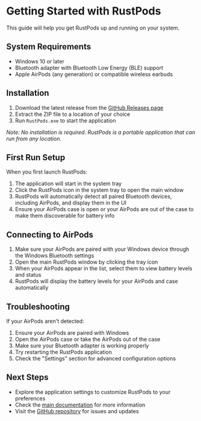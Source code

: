 # Getting Started with RustPods

This guide will help you get RustPods up and running on your system.

## System Requirements

- Windows 10 or later
- Bluetooth adapter with Bluetooth Low Energy (BLE) support
- Apple AirPods (any generation) or compatible wireless earbuds

## Installation

1. Download the latest release from the [GitHub Releases page](https://github.com/Jay1/RustPods/releases)
2. Extract the ZIP file to a location of your choice
3. Run `RustPods.exe` to start the application

*Note: No installation is required. RustPods is a portable application that can run from any location.*

## First Run Setup

When you first launch RustPods:

1. The application will start in the system tray
2. Click the RustPods icon in the system tray to open the main window
3. RustPods will automatically detect all paired Bluetooth devices, including AirPods, and display them in the UI
4. Ensure your AirPods case is open or your AirPods are out of the case to make them discoverable for battery info

## Connecting to AirPods

1. Make sure your AirPods are paired with your Windows device through the Windows Bluetooth settings
2. Open the main RustPods window by clicking the tray icon
3. When your AirPods appear in the list, select them to view battery levels and status
4. RustPods will display the battery levels for your AirPods and case automatically

## Troubleshooting

If your AirPods aren't detected:

1. Ensure your AirPods are paired with Windows
2. Open the AirPods case or take the AirPods out of the case
3. Make sure your Bluetooth adapter is working properly
4. Try restarting the RustPods application
5. Check the "Settings" section for advanced configuration options

## Next Steps

- Explore the application settings to customize RustPods to your preferences
- Check the [main documentation](../README.md) for more information
- Visit the [GitHub repository](https://github.com/Jay1/RustPods) for issues and updates 